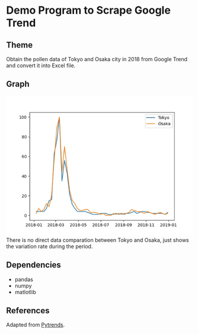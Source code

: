# Demo Program to Scrape Google Trend

## Theme

Obtain the pollen data of Tokyo and Osaka city in 2018 from Google Trend and convert it into Excel file.

## Graph

![Graph for pollen in Tokyo and Osaka](./pollen_tokyo-osaka.jpg)
There is no direct data comparation between Tokyo and Osaka, just shows the variation rate during the period.

## Dependencies

- pandas
- numpy
- matlotlib

## References

Adapted from [Pytrends](https://pypi.org/project/pytrends/).
